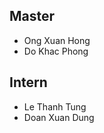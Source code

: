 <markdown>

## Master
- Ong Xuan Hong
- Do Khac Phong


## Intern
- Le Thanh Tung
- Doan Xuan Dung
</markdown>
